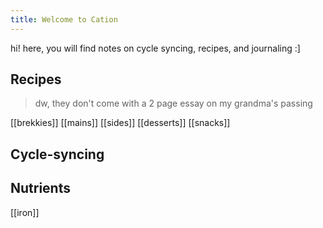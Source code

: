 ```yaml
---
title: Welcome to Cation
---
```


hi! here, you will find notes on cycle syncing, recipes, and journaling :\]
## Recipes
> dw, they don't come with a 2 page essay on my grandma's passing

[[brekkies]]
[[mains]]
[[sides]]
[[desserts]]
[[snacks]]
## Cycle-syncing

## Nutrients
[[iron]] 
